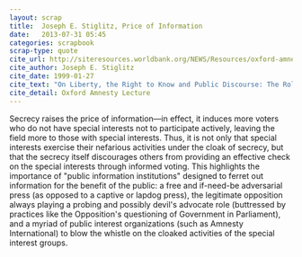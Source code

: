 ```yaml
---
layout: scrap
title:  Joseph E. Stiglitz, Price of Information
date:   2013-07-31 05:45
categories: scrapbook
scrap-type: quote
cite_url: http://siteresources.worldbank.org/NEWS/Resources/oxford-amnesty.pdf
cite_author: Joseph E. Stiglitz
cite_date: 1999-01-27
cite_text: "On Liberty, the Right to Know and Public Discourse: The Role of Transparency in Public Life" 
cite_detail: Oxford Amnesty Lecture
---
```


Secrecy raises the price of information—in effect, it induces more voters who do not have special interests not to participate actively, leaving the field more to those with special interests. Thus, it is not only that special interests exercise their nefarious activities under the cloak of secrecy, but that the secrecy itself discourages others from providing an effective check on the special interests through informed voting. This highlights the importance of "public information institutions" designed to ferret out information for the benefit of the public: a free and if-need-be adversarial press (as opposed to a captive or lapdog press), the legitimate opposition always playing a probing and possibly devil's advocate role (buttressed by practices like the Opposition's questioning of Government in Parliament), and a myriad of public interest organizations (such as Amnesty International) to blow the whistle on the cloaked activities of the special interest groups.